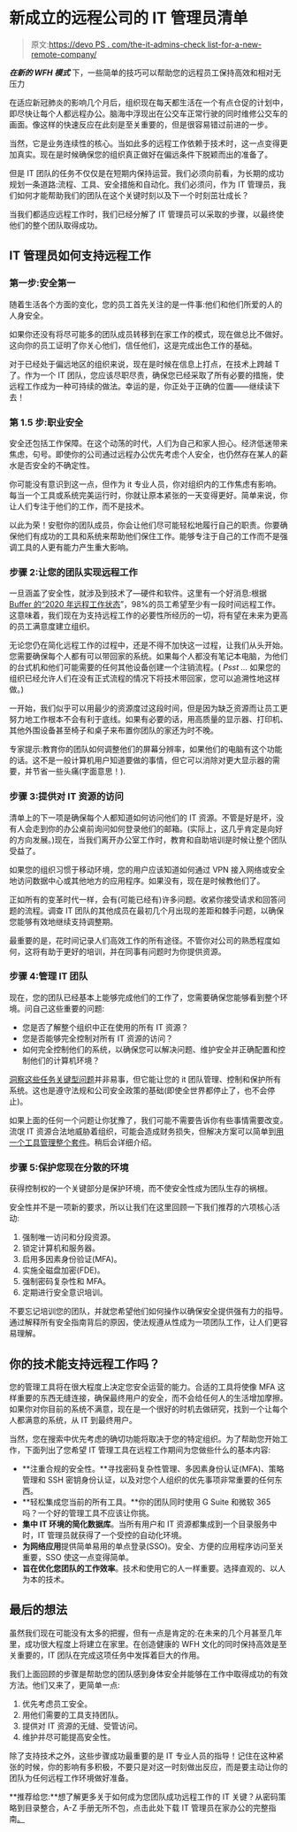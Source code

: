 # 新成立的远程公司的 IT 管理员清单

> 原文:[https://devo PS . com/the-it-admins-check list-for-a-new-remote-company/](https://devops.com/the-it-admins-checklist-for-a-newly-remote-company/)

***在新的 WFH 模式*** 下，一些简单的技巧可以帮助您的远程员工保持高效和相对无压力

在适应新冠肺炎的影响几个月后，组织现在每天都生活在一个有点仓促的计划中，即尽快让每个人都远程办公。脑海中浮现出在公交车正常行驶的同时维修公交车的画面。像这样的快速反应在此刻是至关重要的，但是很容易错过前进的一步。

当然，它是业务连续性的核心。当如此多的远程工作依赖于技术时，这一点变得更加真实。现在是时候确保您的组织真正做好在偏远条件下脱颖而出的准备了。

但是 IT 团队的任务不仅仅是在短期内保持运营。我们必须向前看，为长期的成功规划一条道路:流程、工具、安全措施和自动化。我们必须问，作为 IT 管理员，我们如何才能帮助我们的团队在这个关键时刻以及下一个时刻茁壮成长？

当我们都适应远程工作时，我们已经分解了 IT 管理员可以采取的步骤，以最终使他们的整个团队取得成功。

## IT 管理员如何支持远程工作

### 第一步:安全第一

随着生活各个方面的变化，您的员工首先关注的是一件事:他们和他们所爱的人的人身安全。

如果你还没有将尽可能多的团队成员转移到在家工作的模式，现在做总比不做好。这向你的员工证明了你关心他们，信任他们，这是完成出色工作的基础。

对于已经处于偏远地区的组织来说，现在是时候在信息上打点，在技术上跨越 T 了。作为一个 IT 团队，您应该尽职尽责，确保您已经采取了所有必要的措施，使远程工作成为一种可持续的做法。幸运的是，你正处于正确的位置——继续读下去！

### 第 1.5 步:职业安全

安全还包括工作保障。在这个动荡的时代，人们为自己和家人担心。经济低迷带来焦虑，句号。即使你的公司通过远程办公优先考虑个人安全，也仍然存在某人的薪水是否安全的不确定性。

你可能没有意识到这一点，但作为 it 专业人员，你对组织内的工作焦虑有影响。每当一个工具或系统完美运行时，你就让原本紧张的一天变得更好。简单来说，你让人们专注于他们的工作，而不是技术。

以此为荣！安慰你的团队成员，你会让他们尽可能轻松地履行自己的职责。你要确保他们有成功的工具和系统来帮助他们保住工作。能够专注于自己的工作而不是强调工具的人更有能力产生重大影响。

### 步骤 2:让您的团队实现远程工作

一旦涵盖了安全性，就涉及到技术了—硬件和软件。这里有一个好消息:根据 [Buffer 的“2020 年远程工作状态](https://lp.buffer.com/state-of-remote-work-2020)”，98%的员工希望至少有一段时间远程工作。这意味着，我们现在为支持远程工作的必要性所经历的一切，将有望在未来为更高的员工满意度建立组织。

无论您仍在简化远程工作的过程中，还是不得不加快这一过程，让我们从头开始。您需要确保每个人都有可以带回家的系统。如果每个人都没有笔记本电脑，为他们的台式机和他们可能需要的任何其他设备创建一个注销流程。( *Psst …* 如果您的组织已经允许人们在没有正式流程的情况下将技术带回家，您可以追溯性地这样做。)

一开始，我们似乎可以用最少的资源度过这段时间，但是因为缺乏资源而让员工更努力地工作根本不会有利于底线。如果有必要的话，用高质量的显示器、打印机、其他外围设备甚至椅子和桌子来布置你团队的家还为时不晚。

专家提示:教育你的团队如何调整他们的屏幕分辨率，如果他们的电脑有这个功能的话。这不是一般计算机用户知道要做的事情，但它可以消除对更大显示器的需要，并节省一些头痛(字面意思！).

### 步骤 3:提供对 IT 资源的访问

清单上的下一项是确保每个人都知道如何访问他们的 IT 资源。不管是好是坏，没有人会走到你的办公桌前询问如何登录他们的邮箱。(实际上，这几乎肯定是向好的方向发展。)现在，当我们离开办公室工作时，教育和自助培训是时候让整个团队受益了。

如果您的组织习惯于移动环境，您的用户应该知道如何通过 VPN 接入网络或安全地访问数据中心或其他地方的应用程序。如果没有，现在是时候教他们了。

正如所有的变革时代一样，会有(可能已经有)许多问题。收紧你接受请求和回答问题的流程。调查 IT 团队的其他成员在最初几个月出现的差距和棘手问题，以确保您能够有效地继续支持调整期。

最重要的是，花时间记录人们高效工作的所有途径。不管你对公司的熟悉程度如何，这将有助于更好的培训，并在同事有问题时为你提供资源。

### 步骤 4:管理 IT 团队

现在，您的团队已经基本上能够完成他们的工作了，您需要确保您能够看到整个环境。问自己这些重要的问题:

*   您是否了解整个组织中正在使用的所有 IT 资源？
*   您是否能够完全控制对所有 IT 资源的访问？
*   如何完全控制他们的系统，以确保您可以解决问题、维护安全并正确配置和控制他们的计算机环境？

[洞察这些任务关键型问题](https://jumpcloud.com/blog/announcing-directory-insights)并非易事，但它能让您的 it 团队管理、控制和保护所有系统。这也是遵守法规和公司安全政策的基础(即使全世界都停止了，也不会停止)。

如果上面的任何一个问题让你犹豫了，我们可能不需要告诉你有些事情需要改变。流氓 IT 资源合法地威胁着组织，可能会造成财务损失，但解决方案可以简单到[用一个工具管理整个套件](https://jumpcloud.com/blog/best-of-breed-all-in-one)。稍后会详细介绍。

### 步骤 5:保护您现在分散的环境

获得控制权的一个关键部分是保护环境，而不使安全性成为团队生存的祸根。

安全性并不是一项新的要求，所以让我们在这里回顾一下我们推荐的六项核心活动:

1.  强制唯一访问和分段资源。
2.  锁定计算机和服务器。
3.  启用多因素身份验证(MFA)。
4.  实施全磁盘加密(FDE)。
5.  强制密码复杂性和 MFA。
6.  定期进行安全意识培训。

不要忘记培训您的团队，并就您希望他们如何操作以确保安全提供强有力的指导。通过解释所有安全指南背后的原因，使法规遵从性成为一项团队工作，让人们更容易理解。

## 你的技术能支持远程工作吗？

您的管理工具将在很大程度上决定您安全运营的能力。合适的工具将使像 MFA 这样重要的东西无缝连接，确保最终用户的安全，而不会给任何人的生活增加摩擦。如果你对你目前的系统不满意，现在是一个很好的时机去做研究，找到一个让每个人都满意的系统，从 IT 到最终用户。

当然，您在搜索中优先考虑的确切功能将取决于您的特定组织。为了帮助您开始工作，下面列出了您希望 IT 管理工具在远程工作期间为您做些什么的基本内容:

*   **注重合规的安全性。**寻找密码复杂性管理、多因素身份认证(MFA)、策略管理和 SSH 密钥身份认证，以及对您个人组织的优先事项非常重要的任何东西。
*   **轻松集成您当前的所有工具。**你的团队同时使用 G Suite 和微软 365 吗？一个好的管理工具不应该让你挑。
*   **集中 IT 环境的简化数据库**。当所有用户和 IT 资源都集成到一个目录服务中时，IT 管理员就获得了一个受控的自动化环境。
*   **为网络应用**提供简单易用的单点登录(SSO)。安全、方便的应用程序访问至关重要，SSO 使这一点变得简单。
*   **旨在优化您团队的工作效率**。技术和使用它的人一样重要。选择直观的、以人为本的技术。

## 最后的想法

虽然我们现在可能没有太多的把握，但有一点是肯定的:在未来的几个月甚至几年里，成功很大程度上将建立在家里。在创造健康的 WFH 文化的同时保持高效是至关重要的，IT 团队在完成这项任务中发挥着巨大的作用。

我们上面回顾的步骤是帮助您的团队感到身体安全并能够在工作中取得成功的有效方法。他们又来了，更简单一点:

1.  优先考虑员工安全。
2.  用他们需要的工具支持团队。
3.  提供对 IT 资源的无缝、受管访问。
4.  维护并尽可能提高安全性。

除了支持技术之外，这些步骤成功最重要的是 IT 专业人员的指导！记住在这种紧张的时候，你的影响有多积极，不要只是对这一时刻做出反应，而是要主动让你的团队为任何远程工作环境做好准备。

**推荐给您:**想了解更多关于如何成为您团队成功远程工作的 IT 关键？从密码策略到目录整合，A-Z 手册无所不包，点击此处下载 IT 管理员在家办公的完整指南[。](https://jumpcloud.com/resources/working-from-home-jumpcloud-admin-guide)